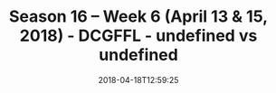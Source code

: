 ---
title: Season 16 – Week 6 (April 13 & 15, 2018) - DCGFFL - undefined vs undefined
teams-score:
- team: ''
  score:
- team: ''
  score:
mvp: ''
game-ball: ''
season: 16
week: 6
date: '2018-04-18T12:59:25'
pageid: season-16-week-6-april-13-15-2018-5113-vs-5113
---